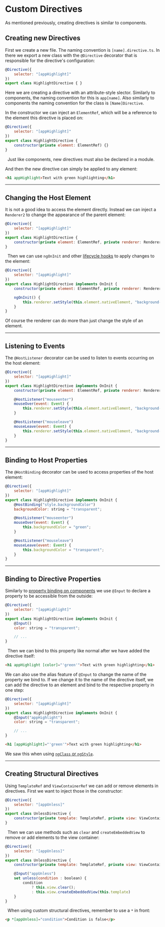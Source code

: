 # Custom Directives
As mentioned previously, creating directives is similar to components. 

## Creating new Directives
First we create a new file. The naming convention is `[name].directive.ts`. In there we export a new class with the `@Directive` decorator that is responsible for the directive's configuration:
```js
@Directive({
    selector: "[appHighlight]"
})
export class HighlightDirective { }
```
Here we are creating a directive with an attribute-style slector. Similarly to components, the naming convention for this is `app[name]`. 
Also similarly to components the naming convention for the class is `[Name]Directive`.

In the constructor we can inject an `ElementRef`, which will be a reference to the element this directive is placed on:
```js
@Directive({
    selector: "[appHighlight]"
})
export class HighlightDirective { 
    constructor(private element: ElementRef) {}
}
```

&nbsp;
Just like components, new directives must also be declared in a module.

And then the new directive can simply be applied to any element:
```html
<h1 appHighlight>Text with green highlighting</h1>
```

---
## Changing the Host Element
It is not a good idea to access the element directly. Instead we can inject a `Renderer2` to change the appearance of the parent element:
```js
@Directive({
    selector: "[appHighlight]"
})
export class HighlightDirective { 
    constructor(private element: ElementRef, private renderer: Renderer2) {}
}
```

&nbsp;
Then we can use `ngOnInit` and other [lifecycle hooks](../Basics/lifecycle-hooks.md) to apply changes to the element:
```js
@Directive({
    selector: "[appHighlight]"
})
export class HighlightDirective implements OnInit { 
    constructor(private element: ElementRef, private renderer: Renderer2) {}

    ngOnInit() {
        this.renderer.setStyle(this.element.nativeElement, "background-color", "green");
    }
}
```
Of course the renderer can do more than just change the style of an element.

---
## Listening to Events
The `@HostListener` decorator can be used to listen to events occurring on the host element:
```js
@Directive({
    selector: "[appHighlight]"
})
export class HighlightDirective implements OnInit { 
    constructor(private element: ElementRef, private renderer: Renderer2) {}

    @HostListener("mouseenter")
    mouseOver(event: Event) {
        this.renderer.setStyle(this.element.nativeElement, "background-color", "green");
    }

    @HostListener("mouseleave")
    mouseLeave(event: Event) {
        this.renderer.setStyle(this.element.nativeElement, "background-color", "transparent");
    }
}
```

---
## Binding to Host Properties
The `@HostBinding` decorator can be used to access properties of the host element:
```js
@Directive({
    selector: "[appHighlight]"
})
export class HighlightDirective implements OnInit { 
    @HostBinding("style.backgroundColor")
    backgroundColor: string = "transparent";

    @HostListener("mouseenter")
    mouseOver(event: Event) {
        this.backgroundColor = "green";
    }

    @HostListener("mouseleave")
    mouseLeave(event: Event) {
        this.backgroundColor = "transparent";
    }
}
```

---
## Binding to Directive Properties
Similarly to [property binding on components](../Basics/databinding.md#property-binding) we use `@Input` to declare a property to be accessible from the outside:
```js
@Directive({
    selector: "[appHighlight]"
})
export class HighlightDirective implements OnInit { 
    @Input()
    color: string = "transparent";

    // ...
}
```
&nbsp;
Then we can bind to this property like normal after we have added the directive itself:
```html
<h1 appHighlight [color]="'green'">Text with green highlighting</h1>
```
We can also use the alias feature of `@Input` to change the name of the property we bind to. If we change it to the name of the directive itself, we can add the directive to an element and bind to the respective property in one step:
```js
@Directive({
    selector: "[appHighlight]"
})
export class HighlightDirective implements OnInit { 
    @Input("appHighlight")
    color: string = "transparent";

    // ...
}
```
```html
<h1 [appHighlight]="'green'">Text with green highlighting</h1>
```
We saw this when using [`ngClass` or `ngStyle`](./attribute-directives.md).

---
## Creating Structural Directives
Using `TemplateRef` and `ViewContainerRef` we can add or remove elements in directives.
First we want to inject those in the constructor:
```js
@Directive({
    selector: "[appUnless]"
})
export class UnlessDirective { 
    constructor(private template: TemplateRef, private view: ViewContainerRef) {}
}
```

&nbsp;
Then we can use methods such as `clear` and `createEmbeddedView` to remove or add elements to the view container:
```js
@Directive({
    selector: "[appUnless]"
})
export class UnlessDirective { 
    constructor(private template: TemplateRef, private view: ViewContainerRef) {}

    @Input("appUnless")
    set unless(condition : boolean) {
        condition
            ? this.view.clear();
            : this.view.createEmbeddedView(this.template)
    }
}
```

&nbsp;
When using custom structural directives, remember to use a `*` in front:
```html
<p *[appUnless]="condition">Condition is false</p>
```